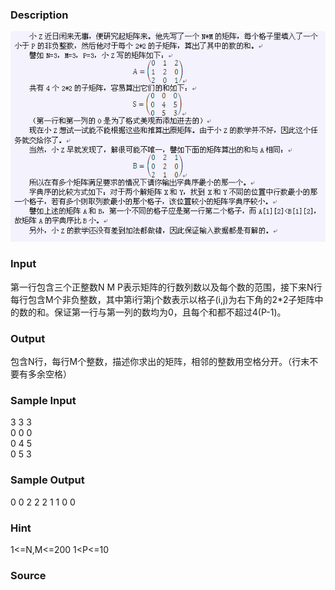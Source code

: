 
### Description
![](/JudgeOnline/images/2003.jpg)
### Input
第一行包含三个正整数N M P表示矩阵的行数列数以及每个数的范围，接下来N行每行包含M个非负整数，其中第i行第j个数表示以格子(i,j)为右下角的2*2子矩阵中的数的和。保证第一行与第一列的数均为0，且每个和都不超过4(P-1)。
### Output
包含N行，每行M个整数，描述你求出的矩阵，相邻的整数用空格分开。（行末不要有多余空格）
### Sample Input
3 3 3                     	   
0 0 0						   
0 4 5						   
0 5 3

### Sample Output
0 0 2
2 2 1
1 0 0

### Hint
1<=N,M<=200
1<P<=10
### Source
